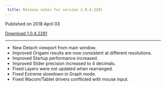 ```yaml
---
 title: Release notes for version 1.0.4.2281
---
```


Published on 2018 April 03

<a href="" class="btn btn-sm btn-primary">Download 1.0.4.2281</a>

***

<ul class="changelog">
<li class="new"><span>New</span>  Detach viewport from main window.</li>
<li class="improved"><span>Improved</span>  Origami results are now consistent at different resolutions.</li>
<li class="improved"><span>Improved</span>  Startup performance increased.</li>
<li class="improved"><span>Improved</span>  Slider precision increased to 4 decimals.</li>
<li class="fixed"><span>Fixed</span>  Layers were not updated when rearranged.</li>
<li class="fixed"><span>Fixed</span>  Extreme slowdown in Graph mode.</li>
<li class="fixed"><span>Fixed</span>  Wacom/Tablet drivers conflicted with mouse input.</li>
</ul>
